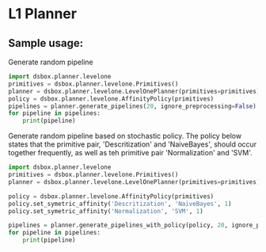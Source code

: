 # L1 Planner

## Sample usage:

Generate random pipeline
```python
import dsbox.planner.levelone
primitives = dsbox.planner.levelone.Primitives()
planner = dsbox.planner.levelone.LevelOnePlanner(primitives=primitives)
policy = dsbox.planner.levelone.AffinityPolicy(primitives)
pipelines = planner.generate_pipelines(20, ignore_preprocessing=False)
for pipeline in pipelines:
	print(pipeline)
```

Generate random pipeline based on stochastic policy. The policy below
states that the primitive pair, 'Descritization' and 'NaiveBayes', should
occur together frequently, as well as teh primitive pair 'Normalization' and 'SVM'.

```python
import dsbox.planner.levelone
primitives = dsbox.planner.levelone.Primitives()
planner = dsbox.planner.levelone.LevelOnePlanner(primitives=primitives)

policy = dsbox.planner.levelone.AffinityPolicy(primitives)
policy.set_symetric_affinity('Descritization', 'NaiveBayes', 1)
policy.set_symetric_affinity('Normalization', 'SVM', 1)

pipelines = planner.generate_pipelines_with_policy(policy, 20, ignore_preprocessing=False)
for pipeline in pipelines:
	print(pipeline)
```
